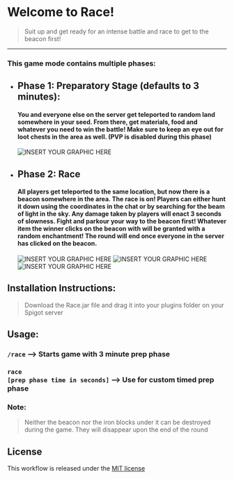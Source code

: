 # Welcome to Race!

> Suit up and get ready for an intense battle and race to get to the beacon first!
---
### This game mode contains multiple phases:

- ## Phase 1: Preparatory Stage (defaults to 3 minutes):

    #### You and everyone else on the server get teleported to random land somewhere in your seed. From there, get materials, food and whatever you need to win the battle! Make sure to keep an eye out for loot chests in the area as well. (PVP is disabled during this phase)

    ![INSERT YOUR GRAPHIC HERE](https://i.imgur.com/4LezWcD.png)

 -  ## Phase 2: Race

    #### All players get teleported to the same location, but now there is a beacon somewhere in the area. The race is on! Players can either hunt it down using the coordinates in the chat or by searching for the beam of light in the sky. Any damage taken by players will enact 3 seconds of slowness. Fight and parkour your way to the beacon first! Whatever item the winner clicks on the beacon with will be granted with a random enchantment! The round will end once everyone in the server has clicked on the beacon.

    ![INSERT YOUR GRAPHIC HERE](https://i.imgur.com/QBcD7nI.png)
    ![INSERT YOUR GRAPHIC HERE](https://i.imgur.com/MlhubXl.png)
    ![INSERT YOUR GRAPHIC HERE](https://i.imgur.com/JV9Kibg.png)


## Installation Instructions:
> Download the Race.jar file and drag it into your plugins folder on your Spigot server

## Usage:
### <code>/race</code> --> Starts game with 3 minute prep phase

### <code>race [prep phase time in seconds]</code> --> Use for custom timed prep phase


### Note: 
>Neither the beacon nor the iron blocks under it can be destroyed during the game. They will disappear upon the end of the round

## License
This workflow is released under the [MIT license](http://opensource.org/licenses/mit-license.php)